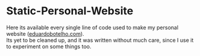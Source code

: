 # Static-Personal-Website
Here its available every single line of code used to make my personal website (<a target="_blank" href="https://eduardobotelho.com/">eduardobotelho.com</a>). <br>
Its yet to be cleaned up, and it was written without much care, since I use it to experiment on some things too.
